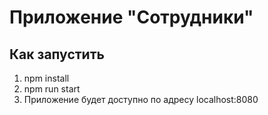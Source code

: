 # Приложение "Сотрудники"

## Как запустить
1. npm install
2. npm run start
3. Приложение будет доступно по адресу localhost:8080